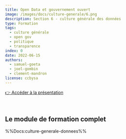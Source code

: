 ```yaml
---
title: Open Data et gouvernement ouvert
image: /images/docs/culture-generale/6.png
description: Section 6 - culture générale des données
type: Formation
tags:
  - culture générale
  - open gov
  - politique
  - transparence
index: 0
date: 2022-06-15
authors:
  - samuel-goeta
  - joel-gombin
  - clement-mandron
license: ccbysa
--- 
```


<a href="https://datactivist.coop/SPoSGL/sections/section6.html#1" class="customButton">👉 Accéder à la présentation</a>

</br>

## Le module de formation complet

%%Docs:culture-generale-donnees%%
